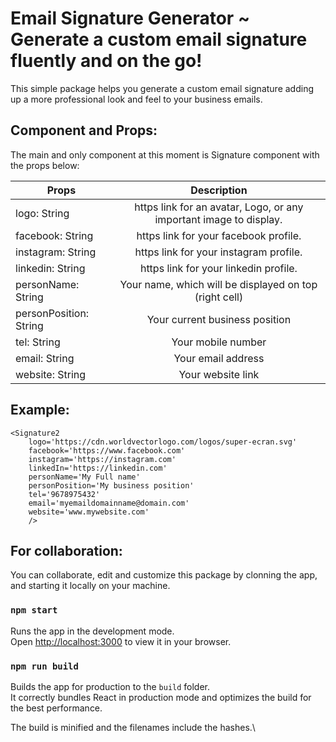 # Email Signature Generator ~ Generate a custom email signature fluently and on the go!

This simple package helps you generate a custom email signature adding up a more professional look and feel to your business emails.

## Component and Props:

The main and only component at this moment is Signature component with the props below:

| Props                  |                            Description                             |
| ---------------------- | :----------------------------------------------------------------: |
| logo: String           | https link for an avatar, Logo, or any important image to display. |
| facebook: String       |               https link for your facebook profile.                |
| instagram: String      |               https link for your instagram profile.               |
| linkedin: String       |               https link for your linkedin profile.                |
| personName: String     |       Your name, which will be displayed on top (right cell)       |
| personPosition: String |                   Your current business position                   |
| tel: String            |                         Your mobile number                         |
| email: String          |                         Your email address                         |
| website: String        |                         Your website link                          |

## Example:

```
<Signature2
	logo='https://cdn.worldvectorlogo.com/logos/super-ecran.svg'
	facebook='https://www.facebook.com'
	instagram='https://instagram.com'
	linkedIn='https://linkedin.com'
	personName='My Full name'
	personPosition='My business position'
	tel='9678975432'
	email='myemaildomainname@domain.com'
	website='www.mywebsite.com'
	/>
```

## For collaboration:

You can collaborate, edit and customize this package by clonning the app, and starting it locally on your machine.

### `npm start`

Runs the app in the development mode.\
Open [http://localhost:3000](http://localhost:3000) to view it in your browser.

### `npm run build`

Builds the app for production to the `build` folder.\
It correctly bundles React in production mode and optimizes the build for the best performance.

The build is minified and the filenames include the hashes.\
